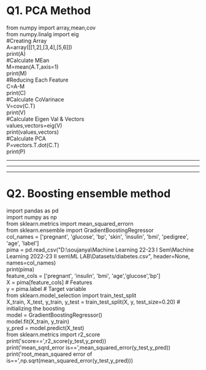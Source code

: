 # Q1. PCA Method
from numpy import array,mean,cov  
from numpy.linalg import eig   
#Creating Array  
A=array([[1,2],[3,4],[5,6]])  
print(A)  
#Calculate MEan  
M=mean(A.T,axis=1)  
print(M)  
#Reducing Each Feature  
C=A-M  
print(C)  
#Calculate CoVarinace  
V=cov(C.T)  
print(V)  
#Calculate Eigen Val & Vectors  
values,vectors=eig(V)  
print(values,vectors)  
#Calculate PCA  
P=vectors.T.dot(C.T)  
print(P)  

                                                                   

----------------------------------------
----------------------------------------
----------------------------------------



# Q2.  Boosting ensemble method
import pandas as pd  
import numpy as np  
from sklearn.metrics import mean_squared_errorn  
from sklearn.ensemble import GradientBoostingRegressor  
col_names = ['pregnant', 'glucose', 'bp', 'skin', 'insulin', 'bmi', 'pedigree', 'age', 'label']  
pima = pd.read_csv("D:\soujanya\Machine Learning 22-23 I Sem\Machine Learning 2022-23 II sem\ML LAB\Datasets/diabetes.csv", header=None, names=col_names)  
print(pima)  
feature_cols = ['pregnant', 'insulin', 'bmi', 'age','glucose','bp']  
X = pima[feature_cols] # Features  
y = pima.label # Target variable  
from sklearn.model_selection import train_test_split  
X_train, X_test, y_train, y_test = train_test_split(X, y, test_size=0.20) # initializing the boosting  
model = GradientBoostingRegressor()  
model.fit(X_train, y_train)  
y_pred = model.predict(X_test)  
from sklearn.metrics import r2_score  
print('score==',r2_score(y_test,y_pred))  
print('mean_sqrd_error is==',mean_squared_error(y_test,y_pred))  
print('root_mean_squared error of is==',np.sqrt(mean_squared_error(y_test,y_pred)))
